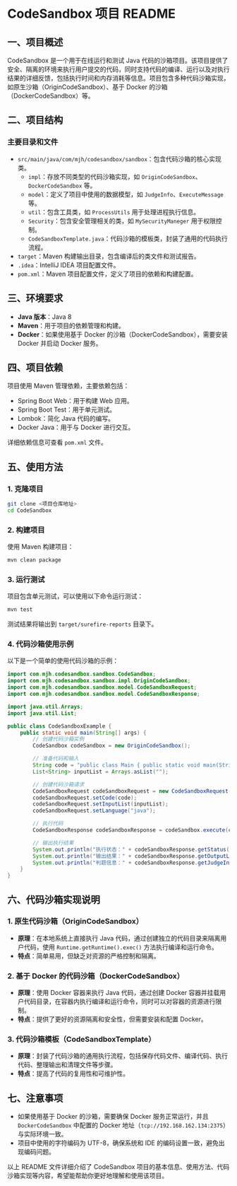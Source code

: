 # CodeSandbox 项目 README

## 一、项目概述
CodeSandbox 是一个用于在线运行和测试 Java 代码的沙箱项目。该项目提供了安全、隔离的环境来执行用户提交的代码，同时支持代码的编译、运行以及对执行结果的详细反馈，包括执行时间和内存消耗等信息。项目包含多种代码沙箱实现，如原生沙箱（OriginCodeSandbox）、基于 Docker 的沙箱（DockerCodeSandbox）等。

## 二、项目结构
### 主要目录和文件
- `src/main/java/com/mjh/codesandbox/sandbox`：包含代码沙箱的核心实现类。
  - `impl`：存放不同类型的代码沙箱实现，如 `OriginCodeSandbox`、`DockerCodeSandbox` 等。
  - `model`：定义了项目中使用的数据模型，如 `JudgeInfo`、`ExecuteMessage` 等。
  - `util`：包含工具类，如 `ProcessUtils` 用于处理进程执行信息。
  - `Security`：包含安全管理相关的类，如 `MySecurityManeger` 用于权限控制。
  - `CodeSandboxTemplate.java`：代码沙箱的模板类，封装了通用的代码执行流程。
- `target`：Maven 构建输出目录，包含编译后的类文件和测试报告。
- `.idea`：IntelliJ IDEA 项目配置文件。
- `pom.xml`：Maven 项目配置文件，定义了项目的依赖和构建配置。

## 三、环境要求
- **Java 版本**：Java 8
- **Maven**：用于项目的依赖管理和构建。
- **Docker**：如果使用基于 Docker 的沙箱（DockerCodeSandbox），需要安装 Docker 并启动 Docker 服务。

## 四、项目依赖
项目使用 Maven 管理依赖，主要依赖包括：
- Spring Boot Web：用于构建 Web 应用。
- Spring Boot Test：用于单元测试。
- Lombok：简化 Java 代码的编写。
- Docker Java：用于与 Docker 进行交互。

详细依赖信息可查看 `pom.xml` 文件。

## 五、使用方法
### 1. 克隆项目
```bash
git clone <项目仓库地址>
cd CodeSandbox
```

### 2. 构建项目
使用 Maven 构建项目：
```bash
mvn clean package
```

### 3. 运行测试
项目包含单元测试，可以使用以下命令运行测试：
```bash
mvn test
```
测试结果将输出到 `target/surefire-reports` 目录下。

### 4. 代码沙箱使用示例
以下是一个简单的使用代码沙箱的示例：
```java
import com.mjh.codesandbox.sandbox.CodeSandbox;
import com.mjh.codesandbox.sandbox.impl.OriginCodeSandbox;
import com.mjh.codesandbox.sandbox.model.CodeSandboxRequest;
import com.mjh.codesandbox.sandbox.model.CodeSandboxResponse;

import java.util.Arrays;
import java.util.List;

public class CodeSandboxExample {
    public static void main(String[] args) {
        // 创建代码沙箱实例
        CodeSandbox codeSandbox = new OriginCodeSandbox();

        // 准备代码和输入
        String code = "public class Main { public static void main(String[] args) { System.out.println(\"Hello, World!\"); } }";
        List<String> inputList = Arrays.asList("");

        // 创建代码沙箱请求
        CodeSandboxRequest codeSandboxRequest = new CodeSandboxRequest();
        codeSandboxRequest.setCode(code);
        codeSandboxRequest.setInputList(inputList);
        codeSandboxRequest.setLanguage("java");

        // 执行代码
        CodeSandboxResponse codeSandboxResponse = codeSandbox.execute(codeSandboxRequest);

        // 输出执行结果
        System.out.println("执行状态：" + codeSandboxResponse.getStatus());
        System.out.println("输出结果：" + codeSandboxResponse.getOutputList());
        System.out.println("判题信息：" + codeSandboxResponse.getJudgeInfo());
    }
}
```

## 六、代码沙箱实现说明
### 1. 原生代码沙箱（OriginCodeSandbox）
- **原理**：在本地系统上直接执行 Java 代码，通过创建独立的代码目录来隔离用户代码，使用 `Runtime.getRuntime().exec()` 方法执行编译和运行命令。
- **特点**：简单易用，但缺乏对资源的严格控制和隔离。

### 2. 基于 Docker 的代码沙箱（DockerCodeSandbox）
- **原理**：使用 Docker 容器来执行 Java 代码，通过创建 Docker 容器并挂载用户代码目录，在容器内执行编译和运行命令，同时可以对容器的资源进行限制。
- **特点**：提供了更好的资源隔离和安全性，但需要安装和配置 Docker。

### 3. 代码沙箱模板（CodeSandboxTemplate）
- **原理**：封装了代码沙箱的通用执行流程，包括保存代码文件、编译代码、执行代码、整理输出和清理文件等步骤。
- **特点**：提高了代码的复用性和可维护性。

## 七、注意事项
- 如果使用基于 Docker 的沙箱，需要确保 Docker 服务正常运行，并且 `DockerCodeSandbox` 中配置的 Docker 地址（`tcp://192.168.162.134:2375`）与实际环境一致。
- 项目中使用的字符编码为 UTF-8，确保系统和 IDE 的编码设置一致，避免出现编码问题。


以上 README 文件详细介绍了 CodeSandbox 项目的基本信息、使用方法、代码沙箱实现等内容，希望能帮助你更好地理解和使用该项目。
